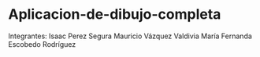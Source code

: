 # Aplicacion-de-dibujo-completa
Integrantes:
Isaac Perez Segura
Mauricio Vázquez Valdivia
María Fernanda Escobedo Rodríguez
